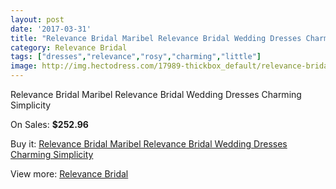 ```yaml
---
layout: post
date: '2017-03-31'
title: "Relevance Bridal Maribel Relevance Bridal Wedding Dresses Charming Simplicity"
category: Relevance Bridal
tags: ["dresses","relevance","rosy","charming","little"]
image: http://img.hectodress.com/17989-thickbox_default/relevance-bridal-maribel-relevance-bridal-wedding-dresses-charming-simplicity.jpg
---
```

Relevance Bridal Maribel Relevance Bridal Wedding Dresses Charming Simplicity

On Sales: **$252.96**
<a href="https://www.hectodress.com/relevance-bridal/8477-relevance-bridal-maribel-relevance-bridal-wedding-dresses-charming-simplicity.html"><amp-img layout="responsive" width="600" height="600" src="//img.hectodress.com/17989-thickbox_default/relevance-bridal-maribel-relevance-bridal-wedding-dresses-charming-simplicity.jpg" alt="Relevance Bridal Maribel Relevance Bridal Wedding Dresses Charming Simplicity 0" /></a>
<a href="https://www.hectodress.com/relevance-bridal/8477-relevance-bridal-maribel-relevance-bridal-wedding-dresses-charming-simplicity.html"><amp-img layout="responsive" width="600" height="600" src="//img.hectodress.com/17990-thickbox_default/relevance-bridal-maribel-relevance-bridal-wedding-dresses-charming-simplicity.jpg" alt="Relevance Bridal Maribel Relevance Bridal Wedding Dresses Charming Simplicity 1" /></a>

Buy it: [Relevance Bridal Maribel Relevance Bridal Wedding Dresses Charming Simplicity](https://www.hectodress.com/relevance-bridal/8477-relevance-bridal-maribel-relevance-bridal-wedding-dresses-charming-simplicity.html "Relevance Bridal Maribel Relevance Bridal Wedding Dresses Charming Simplicity")

View more: [Relevance Bridal](https://www.hectodress.com/143-relevance-bridal "Relevance Bridal")